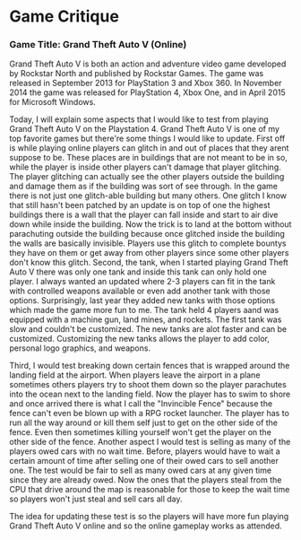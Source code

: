 # Game Critique

### Game Title: Grand Theft Auto V (Online)
Grand Theft Auto V is both an action and adventure video game developed by Rockstar North and published by Rockstar Games. The  game was released in September 2013 for PlayStation 3 and Xbox 360. In November 2014 the game was released for PlayStation 4, Xbox One, and in April 2015 for Microsoft Windows.

Today, I will explain some aspects that I would like to test from playing Grand Theft Auto V on the Playstation 4. Grand Theft Auto V is one of my top favorite games but there're some things I would like to update. First off is while playing online players can glitch in and out of places that they arent suppose to be. These places are in buildings that are not meant to be in so, while the player is inside other players can't damage that player glitching. The player glitching can actually see the other players outside the building and damage them as if the building was sort of see through. In the game there is not just one glitch-able building but many others. One glitch I know that still hasn't been patched by an update is on top of one the highest buildings there is a wall that the player can fall inside and start to air dive down while inside the building. Now the trick is to land at the bottom without parachuting outside the building because once glitched inside the building the walls are basically invisible. Players use this glitch to complete bountys they have on them or get away from other players since some other players don't know this glitch. Second, the tank, when I started playing Grand Theft Auto V there was only one tank and inside this tank can only hold one player. I always wanted an updated where 2-3 players can fit in the tank with controlled weapons available or even add another tank with those options. Surprisingly, last year they added new tanks with those options which made the game more fun to me. The tank held 4 players aand was equipped with a machine gun, land mines, and rockets. The first tank was slow and couldn't be customized. The new tanks are alot faster and can be customized. Customizing the new tanks allows the player to add color, personal logo graphics, and weapons. 

Third, I would test breaking down certain fences that is wrapped around the landing field at the airport. When players leave the airport in a plane sometimes others players try to shoot them down so the player parachutes into the ocean next to the landing field. Now the player has to swim to shore and once arrived there is what I call the "Invincible Fence" because the fence can't even be blown up with a RPG rocket launcher. The player has to run all the way around or kill them self just to get on the other side of the fence. Even then sometimes killing yourself won't get the player on the other side of the fence. Another aspect I would test is selling as many of the players owed cars with no wait time. Before, players would have to wait a certain amount of time after selling one of their owed cars to sell another one. The test would be fair to sell as many owed cars at any given time since they are already owed. Now the ones that the players steal from the CPU that drive around the map is reasonable for those to keep the wait time so players won't just steal and sell cars all day. 

The idea for updating these test is so the players will have more fun playing Grand Theft Auto V online and so the online gameplay works as attended.                   
